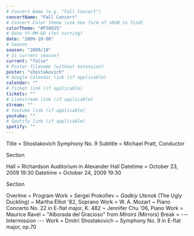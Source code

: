 ```yaml
---
# Concert Name (e.g. "Fall Concert")
concertName: "Fall Concert"
# Concert Color theme (use hex form of sRGB to find)
colorTheme: "#F58025"
# Date YY-MM-DD (for sorting)
date: "2009-10-00"
# Season
season: "2009/10"
# Is current season?
current: "false"
# Poster filename (without extension)
poster: "shostakovich"
# Google Calendar link (if applicable)
calendar: ""
# Ticket link (if applicable)
tickets: ""
# Livestream link (if applicable)
stream: ""
# Youtube link (if applicable)
youtube: ""
# Spotify link (if applicable)
spotify: ""
---
```

Title = Shostakovich Symphony No. 9
Subtitle = Michael Pratt, Conductor

Section

Hall = Richardson Auditorium in Alexander Hall
Datetime = October 23, 2009 19:30
Datetime = October 24, 2009 19:30

Section

Overline = Program
Work = Sergei Prokofiev ~ *Gadkiy Utenok* (The Ugly Duckling) ~ Martha Elliot '82, Soprano
Work = W. A. Mozart ~ Piano Concerto No. 22 in E-flat major, K. 482 ~ Jennifer Chu '06, Piano
Work = Maurice Ravel ~ "Alborada del Gracioso" from *Miroirs* (Mirrors)
Break = --- Intermission ---
Work = Dmitri Shostakovich ~ Symphony No. 9 in E-flat major, op.70
